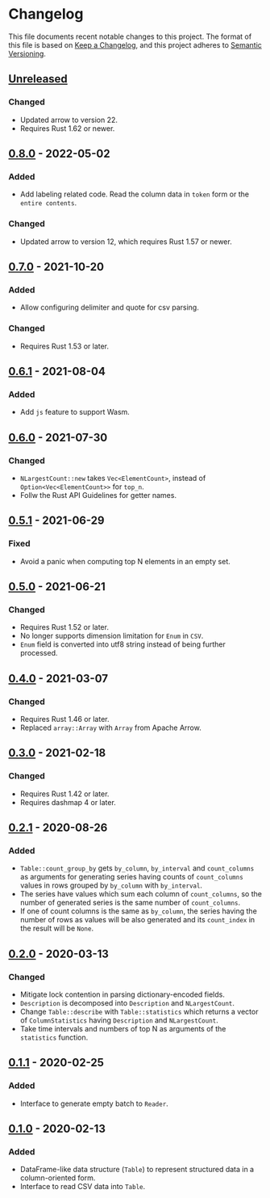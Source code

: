 # Changelog

This file documents recent notable changes to this project. The format of this
file is based on [Keep a Changelog](https://keepachangelog.com/en/1.0.0/), and
this project adheres to [Semantic
Versioning](https://semver.org/spec/v2.0.0.html).

## [Unreleased]

### Changed

* Updated arrow to version 22.
* Requires Rust 1.62 or newer.

## [0.8.0] - 2022-05-02

### Added

* Add labeling related code. Read the column data in `token` form or the `entire
  contents`.

### Changed

* Updated arrow to version 12, which requires Rust 1.57 or newer.

## [0.7.0] - 2021-10-20

### Added

* Allow configuring delimiter and quote for csv parsing.

### Changed

* Requires Rust 1.53 or later.

## [0.6.1] - 2021-08-04

### Added

* Add `js` feature to support Wasm.

## [0.6.0] - 2021-07-30

### Changed

* `NLargestCount::new` takes `Vec<ElementCount>`, instead of
  `Option<Vec<ElementCount>>` for `top_n`.
* Follw the Rust API Guidelines for getter names.

## [0.5.1] - 2021-06-29

### Fixed

* Avoid a panic when computing top N elements in an empty set.

## [0.5.0] - 2021-06-21

### Changed

* Requires Rust 1.52 or later.
* No longer supports dimension limitation for `Enum` in `CSV`.
* `Enum` field is converted into utf8 string instead of being further processed.

## [0.4.0] - 2021-03-07

### Changed

* Requires Rust 1.46 or later.
* Replaced `array::Array` with `Array` from Apache Arrow.

## [0.3.0] - 2021-02-18

### Changed

* Requires Rust 1.42 or later.
* Requires dashmap 4 or later.

## [0.2.1] - 2020-08-26

### Added

* `Table::count_group_by` gets `by_column`, `by_interval` and `count_columns`
  as arguments for generating series having counts of `count_columns` values
  in rows grouped by `by_column` with `by_interval`.
* The series have values which sum each column of `count_columns`, so
  the number of generated series is the same number of `count_columns`.
* If one of count columns is the same as `by_column`, the series having
  the number of rows as values will be also generated and its `count_index`
  in the result will be `None`.

## [0.2.0] - 2020-03-13

### Changed

* Mitigate lock contention in parsing dictionary-encoded fields.
* `Description` is decomposed into `Description` and `NLargestCount`.
* Change `Table::describe` with `Table::statistics` which returns
  a vector of `ColumnStatistics` having `Description` and `NLargestCount`.
* Take time intervals and numbers of top N as arguments of the `statistics`
  function.

## [0.1.1] - 2020-02-25

### Added

* Interface to generate empty batch to `Reader`.

## [0.1.0] - 2020-02-13

### Added

* DataFrame-like data structure (`Table`) to represent structured data in a
  column-oriented form.
* Interface to read CSV data into `Table`.

[Unreleased]: https://github.com/petabi/structured/compare/0.8.0...main
[0.8.0]: https://github.com/petabi/structured/compare/0.7.0...0.8.0
[0.7.0]: https://github.com/petabi/structured/compare/0.6.1...0.7.0
[0.6.1]: https://github.com/petabi/structured/compare/0.6.0...0.6.1
[0.6.0]: https://github.com/petabi/structured/compare/0.5.1...0.6.0
[0.5.1]: https://github.com/petabi/structured/compare/0.5.0...0.5.1
[0.5.0]: https://github.com/petabi/structured/compare/0.4.0...0.5.0
[0.4.0]: https://github.com/petabi/structured/compare/0.3.0...0.4.0
[0.3.0]: https://github.com/petabi/structured/compare/0.2.1...0.3.0
[0.2.1]: https://github.com/petabi/structured/compare/0.2.0...0.2.1
[0.2.0]: https://github.com/petabi/structured/compare/0.1.1...0.2.0
[0.1.1]: https://github.com/petabi/structured/compare/0.1.0...0.1.1
[0.1.0]: https://github.com/petabi/structured/tree/0.1.0
